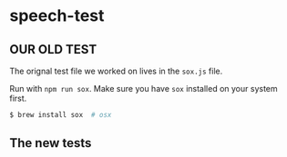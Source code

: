 # speech-test

## OUR OLD TEST

The orignal test file we worked on lives in the `sox.js` file.

Run with `npm run sox`.  Make sure you have `sox` installed on your system first.

```sh
$ brew install sox  # osx
```

## The new tests


